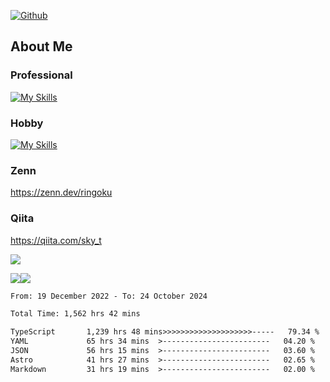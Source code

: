 [![Github](https://img.shields.io/github/followers/skyt-a?label=Follow&style=social)](https://github.com/skyt-a)

## About Me
### Professional
[![My Skills](https://skillicons.dev/icons?i=react,ts,js,nodejs,java,graphql,firebase,githubactions&theme=light)](https://skillicons.dev)
### Hobby
[![My Skills](https://skillicons.dev/icons?i=unity,rust,py&theme=light)](https://skillicons.dev)

### Zenn
https://zenn.dev/ringoku
### Qiita
https://qiita.com/sky_t


![](https://github-profile-summary-cards.vercel.app/api/cards/profile-details?username=skyt-a&theme=default)

![](https://github-profile-summary-cards.vercel.app/api/cards/repos-per-language?username=skyt-a&theme=default)![](https://github-profile-summary-cards.vercel.app/api/cards/stats?username=RinGoku&theme=default)

<!--START_SECTION:waka-->

```txt
From: 19 December 2022 - To: 24 October 2024

Total Time: 1,562 hrs 42 mins

TypeScript       1,239 hrs 48 mins>>>>>>>>>>>>>>>>>>>>-----   79.34 %
YAML             65 hrs 34 mins  >------------------------   04.20 %
JSON             56 hrs 15 mins  >------------------------   03.60 %
Astro            41 hrs 27 mins  >------------------------   02.65 %
Markdown         31 hrs 19 mins  >------------------------   02.00 %
```

<!--END_SECTION:waka-->
